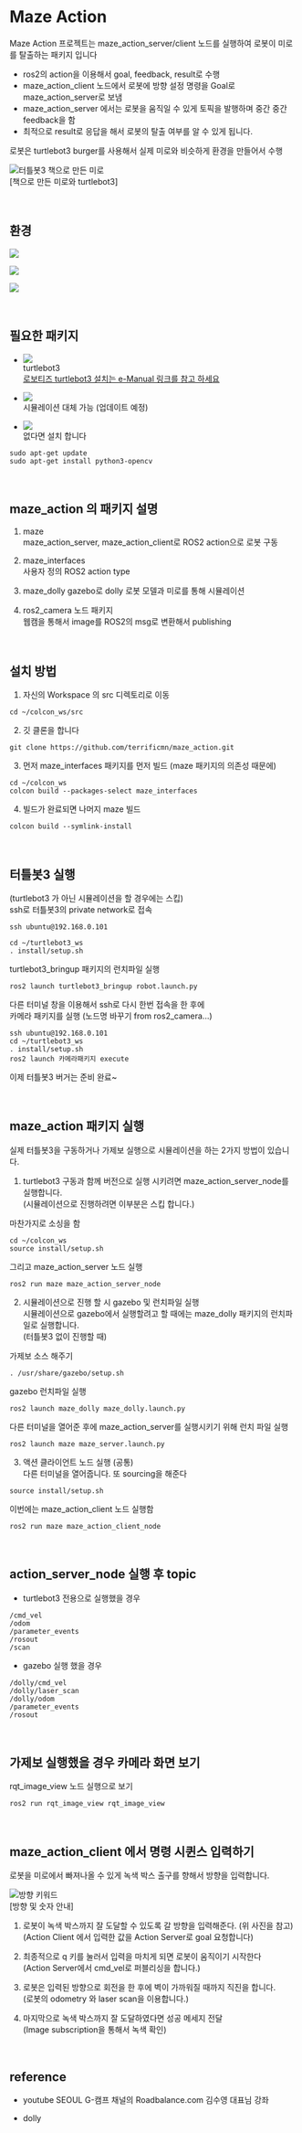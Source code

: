# Maze Action 
Maze Action 프로젝트는 maze_action_server/client 노드를 실행하여 로봇이 미로를 탈출하는 패키지 입니다  

- ros2의 action을 이용해서 goal, feedback, result로 수행  
- maze_action_client 노드에서 로봇에 방향 설정 명령을 Goal로 maze_action_server로 보냄  
- maze_action_server 에서는 로봇을 움직일 수 있게 토픽을 발행하며 중간 중간 feedback을 함   
- 최적으로 result로 응답을 해서 로봇의 탈출 여부를 알 수 있게 됩니다.   

로봇은 turtlebot3 burger를 사용해서 실제 미로와 비슷하게 환경을 만들어서 수행

![터틀봇3 책으로 만든 미로](images/turtlebot3_maze_book.png)  
[책으로 만든 미로와 turtlebot3]

<br/>

## 환경

![](https://img.shields.io/badge/Ubuntu-20_04-blueviolet)

![](https://img.shields.io/badge/ROS2-foxy-orange)

![](https://img.shields.io/badge/C++-language-critical)

<br/>

## 필요한 패키지
- ![](https://img.shields.io/badge/turtlebot3-burger-green)  
turtlebot3    
[로보티즈 turtlebot3 설치는 e-Manual 링크를 참고 하세요](https://emanual.robotis.com/docs/en/platform/turtlebot3/quick-start/)

- ![](https://img.shields.io/badge/Gazebo-simulator-orange)   
시뮬레이션 대체 가능 (업데이트 예정)

- ![](https://img.shields.io/badge/OpenCV-camera-blue)  
없다면 설치 합니다  

```
sudo apt-get update
sudo apt-get install python3-opencv
```
<br/>

## maze_action 의 패키지 설명
1. maze  
maze_action_server, maze_action_client로 ROS2 action으로 로봇 구동

2. maze_interfaces   
사용자 정의 ROS2 action type

3. maze_dolly
gazebo로 dolly 로봇 모델과 미로를 통해 시뮬레이션

4. ros2_camera 노드 패키지  
웹캠을 통해서 image를 ROS2의 msg로 변환해서 publishing

<br/>

## 설치 방법
1. 자신의 Workspace 의 src 디렉토리로 이동
```
cd ~/colcon_ws/src
```

2. 깃 클론을 합니다
```
git clone https://github.com/terrificmn/maze_action.git
```

3. 먼저 maze_interfaces 패키지를 먼저 빌드 (maze 패키지의 의존성 때문에)
```
cd ~/colcon_ws
colcon build --packages-select maze_interfaces
```

4. 빌드가 완료되면 나머지 maze 빌드
```
colcon build --symlink-install 
```
<br/>

## 터틀봇3 실행
(turtlebot3 가 아닌 시뮬레이션을 할 경우에는 스킵)   
ssh로 터틀봇3의 private network로 접속
```
ssh ubuntu@192.168.0.101
```

```
cd ~/turtlebot3_ws
. install/setup.sh
```

turtlebot3_bringup 패키지의 런치파일 실행
```
ros2 launch turtlebot3_bringup robot.launch.py
```

다른 터미널 창을 이용해서 ssh로 다시 한번 접속을 한 후에   
카메라 패키지를 실행  (노드명 바꾸기 from ros2_camera...)
```
ssh ubuntu@192.168.0.101
cd ~/turtlebot3_ws
. install/setup.sh
ros2 launch 카메라패키지 execute 
```

이제 터틀봇3 버거는 준비 완료~

<br/>

## maze_action 패키지 실행
실제 터틀봇3을 구동하거나 가제보 실행으로 시뮬레이션을 하는 2가지 방법이 있습니다.  

1. turtlebot3 구동과 함께 버전으로 실행 시키려면 maze_action_server_node를 실행합니다.  
(시뮬레이션으로 진행하려면 이부분은 스킵 합니다.)   

마찬가지로 소싱을 함
```
cd ~/colcon_ws
source install/setup.sh
```

그리고 maze_action_server 노드 실행
```
ros2 run maze maze_action_server_node
```

2. 시뮬레이션으로 진행 할 시 gazebo 및 런치파일 실행  
시뮬레이션으로 gazebo에서 실행할려고 할 때에는 maze_dolly 패키지의 런치파일로 실행합니다.  
(터틀봇3 없이 진행할 때)

가제보 소스 해주기
```
. /usr/share/gazebo/setup.sh
```

gazebo 런치파일 실행
```
ros2 launch maze_dolly maze_dolly.launch.py
```

다른 터미널을 열어준 후에 maze_action_server를 실행시키기 위해 런치 파일 실행
```
ros2 launch maze maze_server.launch.py
```

3. 액션 클라이언트 노드 실행 (공통)  
다른 터미널을 열어줍니다. 또 sourcing을 해준다
```
source install/setup.sh
```

이번에는 maze_action_client 노드 실행함
```
ros2 run maze maze_action_client_node
```

<br/>

## action_server_node 실행 후 topic
- turtlebot3 전용으로 실행했을 경우
```
/cmd_vel
/odom
/parameter_events
/rosout
/scan
```

- gazebo 실행 했을 경우
```
/dolly/cmd_vel
/dolly/laser_scan
/dolly/odom
/parameter_events
/rosout
```

<br/>

## 가제보 실행했을 경우 카메라 화면 보기
rqt_image_view 노드 실행으로 보기
```
ros2 run rqt_image_view rqt_image_view 
```

<br/>

## maze_action_client 에서 명령 시퀸스 입력하기
로봇을 미로에서 빠져나올 수 있게 녹색 박스 출구를 향해서 방향을 입력합니다.

![방향 키워드](./images/number_arrows.png)  
[방향 및 숫자 안내]

1. 로봇이 녹색 박스까지 잘 도달할 수 있도록 갈 방향을 입력해준다. (위 사진을 참고)  
(Action Client 에서 입력한 값을 Action Server로 goal 요청합니다)

2. 최종적으로 q 키를 눌러서 입력을 마치게 되면 로봇이 움직이기 시작한다  
(Action Server에서 cmd_vel로 퍼블리싱을 합니다.)

3. 로봇은 입력된 방향으로 회전을 한 후에 벽이 가까워질 때까지 직진을 합니다.  
(로봇의 odometry 와 laser scan을 이용합니다.)

4. 마지막으로 녹색 박스까지 잘 도달하였다면 성공 메세지 전달  
(Image subscription을 통해서 녹색 확인)

<br/>

## reference
- youtube SEOUL G-캠프 채널의 Roadbalance.com 김수영 대표님 강좌

- dolly